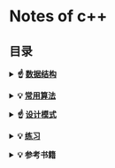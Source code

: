 # Notes of c++



## 目录



<b><details><summary>☝ [数据结构](DataStructures/)</summary></b>
* [队列](Queue/)
* [链表](LinkedList/)
* [集合](Collection/)
* [数组](Array/)
* [栈](Stack/)
* [树(二叉树等)](Tree/)
* [图](graph/)
</details>

<b><details><summary>💡 [常用算法](Algorithms/)</summary></b>

* [排序](Algorithms/sort/)
    * []()
* [查找](Algorithms/Seek/)
    * []()

</details>

<b><details><summary>☝ [设计模式]()</summary></b>
</details>

<b><details><summary>💡 [练习](Practice/)</summary></b>

- [剑指offer](剑指offer/)
- [leetcode](leetcode/)
</details>

<b><details><summary>💡 参考书籍</summary></b>


``持续更新中~``